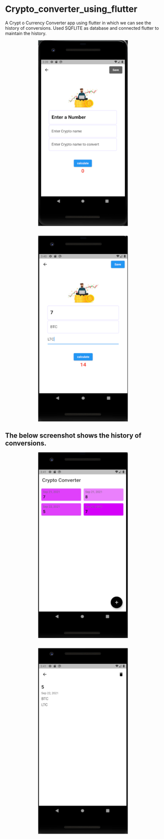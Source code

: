 # Crypto_converter_using_flutter
A Crypt o Currency Converter app using flutter in which we can see the  history of conversions. Used SQFLITE as database and connected flutter to maintain the history. 

<p align="center">
  <img width="290" height="600" src="https://github.com/Srijenanithish/Crypto_converter_using_flutter/blob/main/Mobile1.png">
</p>

## 
<p align="center">
  <img width="290" height="600" src="https://github.com/Srijenanithish/Crypto_converter_using_flutter/blob/main/mobile2.png">
</p>


## The below screenshot shows the history of conversions.
<p align="center">
  <img width="290" height="600" src="https://github.com/Srijenanithish/Crypto_converter_using_flutter/blob/main/mobile3.png">
</p>

## 
<p align="center">
  <img width="290" height="600" src="https://github.com/Srijenanithish/Crypto_converter_using_flutter/blob/main/mobile4.png">
</p>
